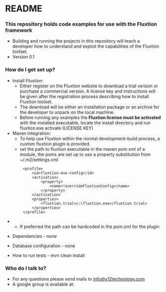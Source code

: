 # README #

### This repository holds code examples for use with the Fluxtion framework ###

* Building and running the projects in this repository will teach a developer how to understand and exploit the capabilities of the Fluxtion toolset.
* Version 0.1

### How do I get set up? ###

* Install Fluxtion:
    * Either register on the Fluxtion website to download a trial version or purchase a commercial version. A license key and instructions will be given after the registration process describing how to install Fluxtion toolset.
    * The download will be either an installation package or an archive for the developer to unpack on the local machine.
    * Before running any examples the **Fluxtion license must be activated** with the installed executable, locate the install directory and run fluxtion.exe activate (LICENSE KEY) 
* Maven Integration:
    * To help use Fluxtion within the normal development-build process, a custom fluxtion plugin is provided.
    * set the path to fluxtion executable in the maven pom.xml of a module, the poms are set up to use a property substitution from ~/.m2/settings.xml 
```
		<profile>
			<id>fluxtion-exe-config</id>
			<activation>
				<property>
					<name>!overrideFluxtionConfig</name>
				</property>
			</activation>
			<properties>
				<fluxtion.trial>c:\fluxtion.exe</fluxtion.trial>
			</properties>
		</profile>
```
* 
	* If preferred the path can be hardcoded in the pom.xml for the plugin

* Dependencies - none
* Database configuration - none
* How to run tests - mvn clean install 


### Who do I talk to? ###

* For any questions please send mails to info@v12technology.com
* A google group is available at: 


